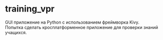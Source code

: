 # training_vpr
GUI приложение на Python с использованием фреймворка Kivy.
Попытка сделать кросплатформенное приложение для проверки знаний учащихся.
